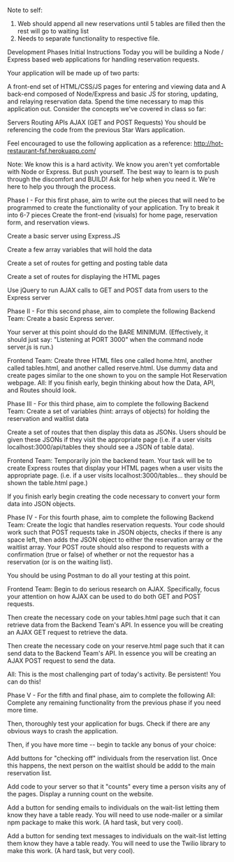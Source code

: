 Note to self: 
1. Web should append all new reservations until 5 tables are filled then the rest will go to waiting list
2. Needs to separate functionality to respective file. 


Development Phases
Initial Instructions
Today you will be building a Node / Express based web applications for handling reservation requests.

Your application will be made up of two parts:

A front-end set of HTML/CSS/JS pages for entering and viewing data and
A back-end composed of Node/Express and basic JS for storing, updating, and relaying reservation data.
Spend the time necessary to map this application out. Consider the concepts we've covered in class so far:

Servers
Routing
APIs
AJAX (GET and POST Requests)
You should be referencing the code from the previous Star Wars application.

Feel encouraged to use the following application as a reference: http://hot-restaurant-fsf.herokuapp.com/

Note: We know this is a hard activity. We know you aren't yet comfortable with Node or Express. But push yourself. The best way to learn is to push through the discomfort and BUILD! Ask for help when you need it. We're here to help you through the process.

Phase I - For this first phase, aim to write out the pieces that will need to be programmed to create the functionality of your application. Try to break it into 6-7 pieces
Create the front-end (visuals) for home page, reservation form, and reservation views.

Create a basic server using Express.JS

Create a few array variables that will hold the data

Create a set of routes for getting and posting table data

Create a set of routes for displaying the HTML pages

Use jQuery to run AJAX calls to GET and POST data from users to the Express server

Phase II - For this second phase, aim to complete the following
Backend Team:
Create a basic Express server.

Your server at this point should do the BARE MINIMUM. (Effectively, it should just say: "Listening at PORT 3000" when the command node server.js is run.)

Frontend Team:
Create three HTML files one called home.html, another called tables.html, and another called reserve.html. Use dummy data and create pages similar to the one shown to you on the sample Hot Reservation webpage. All: If you finish early, begin thinking about how the Data, API, and Routes should look.

Phase III - For this third phase, aim to complete the following
Backend Team:
Create a set of variables (hint: arrays of objects) for holding the reservation and waitlist data

Create a set of routes that then display this data as JSONs. Users should be given these JSONs if they visit the appropriate page (i.e. if a user visits localhost:3000/api/tables they should see a JSON of table data).

Frontend Team:
Temporarily join the backend team. Your task will be to create Express routes that display your HTML pages when a user visits the appropriate page. (i.e. if a user visits localhost:3000/tables... they should be shown the table.html page.)

If you finish early begin creating the code necessary to convert your form data into JSON objects.

Phase IV - For this fourth phase, aim to complete the following
Backend Team:
Create the logic that handles reservation requests. Your code should work such that POST requests take in JSON objects, checks if there is any space left, then adds the JSON object to either the reservation array or the waitlist array. Your POST route should also respond to requests with a confirmation (true or false) of whether or not the requestor has a reservation (or is on the waiting list).

You should be using Postman to do all your testing at this point.

Frontend Team:
Begin to do serious research on AJAX. Specifically, focus your attention on how AJAX can be used to do both GET and POST requests.

Then create the necessary code on your tables.html page such that it can retrieve data from the Backend Team's API. In essence you will be creating an AJAX GET request to retrieve the data.

Then create the necessary code on your reserve.html page such that it can send data to the Backend Team's API. In essence you will be creating an AJAX POST request to send the data.

All: This is the most challenging part of today's activity. Be persistent! You can do this!

Phase V - For the fifth and final phase, aim to complete the following
All: Complete any remaining functionality from the previous phase if you need more time.

Then, thoroughly test your application for bugs. Check if there are any obvious ways to crash the application.

Then, if you have more time -- begin to tackle any bonus of your choice:

Add buttons for "checking off" individuals from the reservation list. Once this happens, the next person on the waitlist should be addd to the main reservation list.

Add code to your server so that it "counts" every time a person visits any of the pages. Display a running count on the website.

Add a button for sending emails to individuals on the wait-list letting them know they have a table ready. You will need to use node-mailer or a similar npm package to make this work. (A hard task, but very cool).

Add a button for sending text messages to individuals on the wait-list letting them know they have a table ready. You will need to use the Twilio library to make this work. (A hard task, but very cool).


